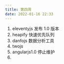 ```yaml
---
title: 第四周
date: 2022-01-16 22:33
---
```

1. eleventyjs 发布 1.0 版本
2. heapify 快速优先队列
3. danfojs 数据分析工具
4. twojs
5. angularjs1.0 停止维护
6. 